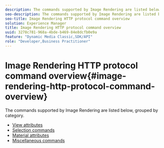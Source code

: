 ```yaml
---
description: The commands supported by Image Rendering are listed below, grouped by category.
seo-description: The commands supported by Image Rendering are listed below, grouped by category.
seo-title: Image Rendering HTTP protocol command overview
solution: Experience Manager
title: Image Rendering HTTP protocol command overview
uuid: 3278c781-968a-4bde-b469-84e8dcfb0e9a
feature: "Dynamic Media Classic,SDK/API"
role: "Developer,Business Practitioner"
---
```


# Image Rendering HTTP protocol command overview{#image-rendering-http-protocol-command-overview}

The commands supported by Image Rendering are listed below, grouped by category.

* [View attributes](r-ir-view-attributes.md)
* [Selection commands](r-ir-selection-commands.md)
* [Material attributes](r-ir-material-attributes.md)
* [Miscellaneous commands](r-ir-miscellaneous-commands.md)
